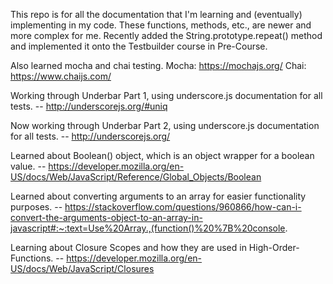 This repo is for all the documentation that I'm learning and (eventually) implementing in my code. These functions, methods, etc., are newer and more complex for me. Recently added the String.prototype.repeat() method and implemented it onto the Testbuilder course in Pre-Course. 

Also learned mocha and chai testing.
Mocha: https://mochajs.org/
Chai: https://www.chaijs.com/

Working through Underbar Part 1, using underscore.js documentation for all tests. 
-- http://underscorejs.org/#uniq

Now working through Underbar Part 2, using underscore.js documentation for all tests.
-- http://underscorejs.org/

Learned about Boolean() object, which is an object wrapper for a boolean value.
-- https://developer.mozilla.org/en-US/docs/Web/JavaScript/Reference/Global_Objects/Boolean

Learned about converting arguments to an array for easier functionality purposes.
-- https://stackoverflow.com/questions/960866/how-can-i-convert-the-arguments-object-to-an-array-in-javascript#:~:text=Use%20Array.,(function()%20%7B%20console.

Learning about Closure Scopes and how they are used in High-Order-Functions.
-- https://developer.mozilla.org/en-US/docs/Web/JavaScript/Closures
